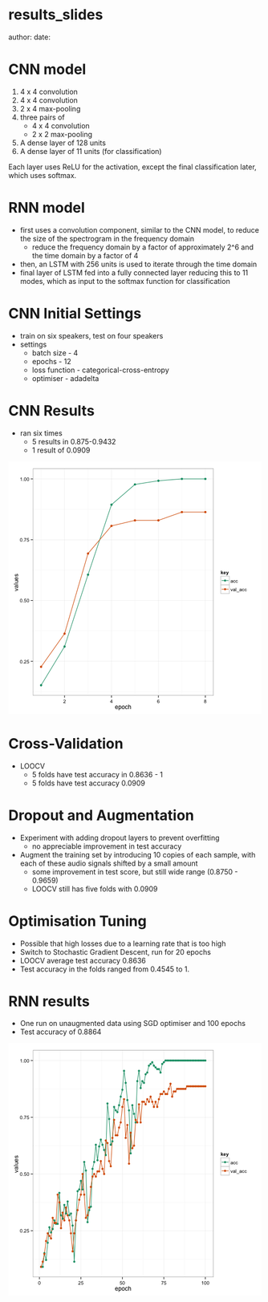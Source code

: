 results_slides
========================================================
author: 
date: 

CNN model
========================================================

1. 4 x 4 convolution
2. 4 x 4 convolution
3. 2 x 4 max-pooling
4. three pairs of 
    - 4 x 4 convolution
    - 2 x 2 max-pooling
5. A dense layer of 128 units
6. A dense layer of 11 units (for classification)

Each layer uses ReLU for the activation, except the final classification later, which uses softmax.

RNN model
========================================================
- first uses a convolution component, similar to the CNN model, to reduce the size of the spectrogram in the frequency domain
    - reduce the frequency domain by a factor of approximately 2^6 and the time domain by a factor of 4
- then, an LSTM with 256 units is used to iterate through the time domain
- final layer of LSTM fed into a fully connected layer reducing this to 11 modes, which as input to the softmax function for classification

CNN Initial Settings
========================================================
- train on six speakers, test on four speakers
- settings
  - batch size - 4
  - epochs - 12
  - loss function - categorical-cross-entropy
  - optimiser - adadelta
  
CNN Results
=========================================================
- ran six times
  - 5 results in 0.875-0.9432
  - 1 result of 0.0909
  
![plot of chunk unnamed-chunk-1](results_slides-figure/unnamed-chunk-1-1.png) 


Cross-Validation
========================================================
- LOOCV
  - 5 folds have test accuracy in 0.8636 - 1
  - 5 folds have test accuracy 0.0909
  
  
Dropout and Augmentation
========================================================
- Experiment with adding dropout layers to prevent overfitting
  - no appreciable improvement in test accuracy
- Augment the training set by introducing 10 copies of each sample, with each of these audio signals shifted by a small amount
  - some improvement in test score, but still wide range (0.8750 - 0.9659)
  - LOOCV still has five folds with 0.0909

Optimisation Tuning
========================================================
- Possible that high losses due to a learning rate that is too high
- Switch to Stochastic Gradient Descent, run for 20 epochs
- LOOCV average test accuracy 0.8636
- Test accuracy in the folds ranged from 0.4545 to 1.

RNN results
========================================================
- One run on unaugmented data using SGD optimiser and 100 epochs
- Test accuracy of 0.8864

![plot of chunk unnamed-chunk-2](results_slides-figure/unnamed-chunk-2-1.png) 

